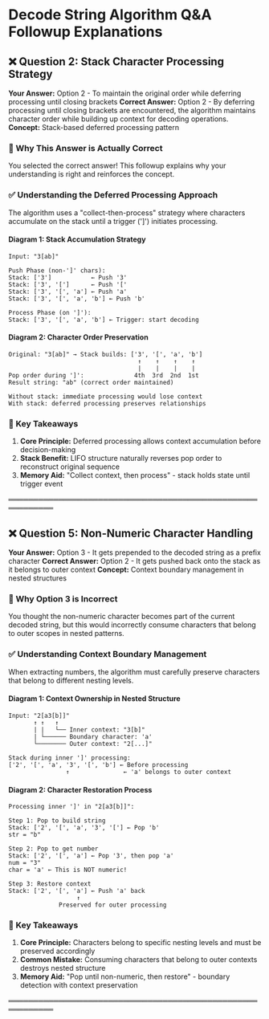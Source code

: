# Decode String Algorithm Q&A Followup Explanations

## ❌ Question 2: Stack Character Processing Strategy

**Your Answer:** Option 2 - To maintain the original order while deferring processing until closing brackets
**Correct Answer:** Option 2 - By deferring processing until closing brackets are encountered, the algorithm maintains character order while building up context for decoding operations.
**Concept:** Stack-based deferred processing pattern

### 🚫 Why This Answer is Actually Correct

You selected the correct answer! This followup explains why your understanding is right and reinforces the concept.

### ✅ Understanding the Deferred Processing Approach

The algorithm uses a "collect-then-process" strategy where characters accumulate on the stack until a trigger (']') initiates processing.

#### Diagram 1: Stack Accumulation Strategy
```
Input: "3[ab]"

Push Phase (non-']' chars):
Stack: ['3']           ← Push '3'
Stack: ['3', '[']      ← Push '['  
Stack: ['3', '[', 'a'] ← Push 'a'
Stack: ['3', '[', 'a', 'b'] ← Push 'b'

Process Phase (on ']'):
Stack: ['3', '[', 'a', 'b'] ← Trigger: start decoding
```

#### Diagram 2: Character Order Preservation
```
Original: "3[ab]" → Stack builds: ['3', '[', 'a', 'b']
                                    ↑    ↑    ↑    ↑
                                    |    |    |    |
Pop order during ']':              4th  3rd  2nd  1st
Result string: "ab" (correct order maintained)

Without stack: immediate processing would lose context
With stack: deferred processing preserves relationships
```

### 🎯 Key Takeaways

1. **Core Principle:** Deferred processing allows context accumulation before decision-making
2. **Stack Benefit:** LIFO structure naturally reverses pop order to reconstruct original sequence
3. **Memory Aid:** "Collect context, then process" - stack holds state until trigger event

═══════════════════════════════════════════════════════════

## ❌ Question 5: Non-Numeric Character Handling

**Your Answer:** Option 3 - It gets prepended to the decoded string as a prefix character
**Correct Answer:** Option 2 - It gets pushed back onto the stack as it belongs to outer context
**Concept:** Context boundary management in nested structures

### 🚫 Why Option 3 is Incorrect

You thought the non-numeric character becomes part of the current decoded string, but this would incorrectly consume characters that belong to outer scopes in nested patterns.

### ✅ Understanding Context Boundary Management

When extracting numbers, the algorithm must carefully preserve characters that belong to different nesting levels.

#### Diagram 1: Context Ownership in Nested Structure
```
Input: "2[a3[b]]"
       ↑ ↑   ↑
       | |   └── Inner context: "3[b]"
       | └────── Boundary character: 'a' 
       └──────── Outer context: "2[...]"

Stack during inner ']' processing:
['2', '[', 'a', '3', '[', 'b'] ← Before processing
                ↑               ← 'a' belongs to outer context
```

#### Diagram 2: Character Restoration Process
```
Processing inner ']' in "2[a3[b]]":

Step 1: Pop to build string
Stack: ['2', '[', 'a', '3', '['] ← Pop 'b'
str = "b"

Step 2: Pop to get number  
Stack: ['2', '[', 'a'] ← Pop '3', then pop 'a'
num = "3"
char = 'a' ← This is NOT numeric!

Step 3: Restore context
Stack: ['2', '[', 'a'] ← Push 'a' back
                   ↑
              Preserved for outer processing
```

### 🎯 Key Takeaways

1. **Core Principle:** Characters belong to specific nesting levels and must be preserved accordingly
2. **Common Mistake:** Consuming characters that belong to outer contexts destroys nested structure
3. **Memory Aid:** "Pop until non-numeric, then restore" - boundary detection with context preservation

═══════════════════════════════════════════════════════════